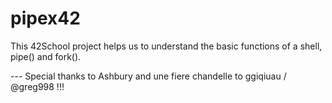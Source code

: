 # pipex42

This 42School project helps us to understand the basic functions of a shell, pipe() and fork().

---   Special thanks to Ashbury and une fiere chandelle to ggiqiuau / @greg998 !!!
